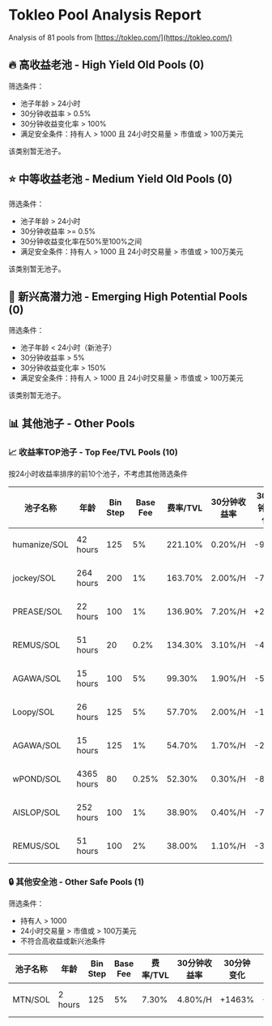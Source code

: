# Tokleo Pool Analysis Report

Analysis of 81 pools from [https://tokleo.com/](https://tokleo.com/)



## 🔥 高收益老池 - High Yield Old Pools (0)

筛选条件：
- 池子年龄 > 24小时
- 30分钟收益率 > 0.5%
- 30分钟收益变化率 > 100%
- 满足安全条件：持有人 > 1000 且 24小时交易量 > 市值或 > 100万美元

该类别暂无池子。


## ⭐ 中等收益老池 - Medium Yield Old Pools (0)

筛选条件：
- 池子年龄 > 24小时
- 30分钟收益率 >= 0.5%
- 30分钟收益变化率在50%至100%之间
- 满足安全条件：持有人 > 1000 且 24小时交易量 > 市值或 > 100万美元

该类别暂无池子。


## 🌊 新兴高潜力池 - Emerging High Potential Pools (0)

筛选条件：
- 池子年龄 < 24小时（新池子）
- 30分钟收益率 > 5%
- 30分钟收益变化率 > 150%
- 满足安全条件：持有人 > 1000 且 24小时交易量 > 市值或 > 100万美元

该类别暂无池子。


## 📊 其他池子 - Other Pools

### 📈 收益率TOP池子 - Top Fee/TVL Pools (10)

按24小时收益率排序的前10个池子，不考虑其他筛选条件

| 池子名称 | 年龄 | Bin Step | Base Fee | 费率/TVL | 30分钟收益率 | 30分钟变化 | 1H变化率 | 链接 |
| ---- | --- | -------- | -------- | ------- | -------- | ---------- | -------- | ----- |
| humanize/SOL | 42 hours | 125 | 5% | 221.10% | 0.20%/H | -98% | -93% | [Meteora](https://app.meteora.ag/dlmm/F95PtzW1UvogiQKEx8hCZ4fqqzbLof8gtCpcoEDjJE66)<br>[GMGN](https://gmgn.ai/sol/token/7CHTaFLQEHndoPkafA31twwSjZnZGtKNgKwPxqwtpump)<br>[GeckoTerminal](https://www.geckoterminal.com/solana/pools/7CHTaFLQEHndoPkafA31twwSjZnZGtKNgKwPxqwtpump) |
| jockey/SOL | 264 hours | 200 | 1% | 163.70% | 2.00%/H | -71% | -85% | [Meteora](https://app.meteora.ag/dlmm/9RXd34UEb7HLzSXAw3yAAKsdhoiSTyfvkfRozUb857VF)<br>[GMGN](https://gmgn.ai/sol/token/B91Nyc6SnWqr5DRR34eEMKuZrWh4zBhW9VhX4UNLpump)<br>[GeckoTerminal](https://www.geckoterminal.com/solana/pools/B91Nyc6SnWqr5DRR34eEMKuZrWh4zBhW9VhX4UNLpump) |
| PREASE/SOL | 22 hours | 100 | 1% | 136.90% | 7.20%/H | +27% | -18% | [Meteora](https://app.meteora.ag/dlmm/HZib8Zjn33oDAit1rp8HRcJ8s2Ny4ttry5ouNEJiJfD3)<br>[GMGN](https://gmgn.ai/sol/token/4A3qjPKQYJ4eYx2V5AhQfkkBLMc4LuvdDJhDx7iBpump)<br>[GeckoTerminal](https://www.geckoterminal.com/solana/pools/4A3qjPKQYJ4eYx2V5AhQfkkBLMc4LuvdDJhDx7iBpump) |
| REMUS/SOL | 51 hours | 20 | 0.2% | 134.30% | 3.10%/H | -45% | -16% | [Meteora](https://app.meteora.ag/dlmm/2VyXbCR3gnesufuracNGDdhsLFfrMSsJrSBygh8JN94T)<br>[GMGN](https://gmgn.ai/sol/token/EiKZAWphC65hFKz9kygWgKGcRZUGgdMmH2zSPtbGpump)<br>[GeckoTerminal](https://www.geckoterminal.com/solana/pools/EiKZAWphC65hFKz9kygWgKGcRZUGgdMmH2zSPtbGpump) |
| AGAWA/SOL | 15 hours | 100 | 5% | 99.30% | 1.90%/H | -54% | -54% | [Meteora](https://app.meteora.ag/dlmm/Au9f3BWPUfFqzZVSYBy3UtfAHp6gVKqfVrweXEsnkE4X)<br>[GMGN](https://gmgn.ai/sol/token/DH4MqNmSR7rSY1zLiEaszx8cyDPCNgTWWTm4w8TMpump)<br>[GeckoTerminal](https://www.geckoterminal.com/solana/pools/DH4MqNmSR7rSY1zLiEaszx8cyDPCNgTWWTm4w8TMpump) |
| Loopy/SOL | 26 hours | 125 | 5% | 57.70% | 2.00%/H | -18% | -33% | [Meteora](https://app.meteora.ag/dlmm/AMeSVYCMfJ4t9trY9CLYxCRCY3TPQfyCAdET5uDkUFqD)<br>[GMGN](https://gmgn.ai/sol/token/4vYwjHvipdqkmGDB6pDVk1b2eoaXG4uxZxFPX5Nipump)<br>[GeckoTerminal](https://www.geckoterminal.com/solana/pools/4vYwjHvipdqkmGDB6pDVk1b2eoaXG4uxZxFPX5Nipump) |
| AGAWA/SOL | 15 hours | 125 | 1% | 54.70% | 1.70%/H | -26% | -30% | [Meteora](https://app.meteora.ag/dlmm/fmPYno1gptYHbXrhYusT19dztYdbULR5yUzywgUDdoG)<br>[GMGN](https://gmgn.ai/sol/token/DH4MqNmSR7rSY1zLiEaszx8cyDPCNgTWWTm4w8TMpump)<br>[GeckoTerminal](https://www.geckoterminal.com/solana/pools/DH4MqNmSR7rSY1zLiEaszx8cyDPCNgTWWTm4w8TMpump) |
| wPOND/SOL | 4365 hours | 80 | 0.25% | 52.30% | 0.30%/H | -88% | -86% | [Meteora](https://app.meteora.ag/dlmm/66sfyd7so2nedFCoTK6VoDVHSKfDPgxeBztUcTKnjqcD)<br>[GMGN](https://gmgn.ai/sol/token/3JgFwoYV74f6LwWjQWnr3YDPFnmBdwQfNyubv99jqUoq)<br>[GeckoTerminal](https://www.geckoterminal.com/solana/pools/3JgFwoYV74f6LwWjQWnr3YDPFnmBdwQfNyubv99jqUoq) |
| AISLOP/SOL | 252 hours | 100 | 1% | 38.90% | 0.40%/H | -76% | -75% | [Meteora](https://app.meteora.ag/dlmm/9MmRXpr9bWxYS5YVNaFtDGsjx2NQtCgXvfpgNwffNHy7)<br>[GMGN](https://gmgn.ai/sol/token/2wzVMXhLypmP92mXNCq4fuFcd9TCC972AbMfuiH3pump)<br>[GeckoTerminal](https://www.geckoterminal.com/solana/pools/2wzVMXhLypmP92mXNCq4fuFcd9TCC972AbMfuiH3pump) |
| REMUS/SOL | 51 hours | 100 | 2% | 38.00% | 1.10%/H | -30% | -13% | [Meteora](https://app.meteora.ag/dlmm/2RKvewsKZdPJmexTDC9MExEfnZAv1d4wctak9GDWrgNY)<br>[GMGN](https://gmgn.ai/sol/token/EiKZAWphC65hFKz9kygWgKGcRZUGgdMmH2zSPtbGpump)<br>[GeckoTerminal](https://www.geckoterminal.com/solana/pools/EiKZAWphC65hFKz9kygWgKGcRZUGgdMmH2zSPtbGpump) |


### 🔒 其他安全池 - Other Safe Pools (1)

筛选条件：
- 持有人 > 1000
- 24小时交易量 > 市值或 > 100万美元
- 不符合高收益或新兴池条件

| 池子名称 | 年龄 | Bin Step | Base Fee | 费率/TVL | 30分钟收益率 | 30分钟变化 | 1H变化率 | 链接 |
| ---- | --- | -------- | -------- | ------- | -------- | ---------- | -------- | ----- |
| MTN/SOL | 2 hours | 125 | 5% | 7.30% | 4.80%/H | +1463% | +800% | [Meteora](https://app.meteora.ag/dlmm/8y6h2ypksTL9KKeVE8WPgdw49Gkz3csVaabdJVNM7BLW)<br>[GMGN](https://gmgn.ai/sol/token/mtnc7NNSpAJuvYNmayXU63WhWZGgFzwQ2yeYWqemeta)<br>[GeckoTerminal](https://www.geckoterminal.com/solana/pools/mtnc7NNSpAJuvYNmayXU63WhWZGgFzwQ2yeYWqemeta) |
